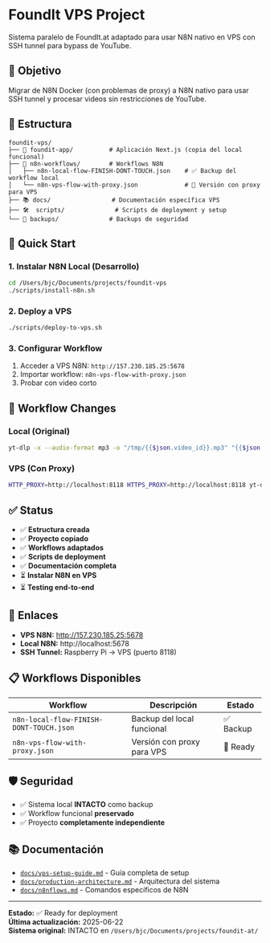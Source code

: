 # FoundIt VPS Project

Sistema paralelo de FoundIt.at adaptado para usar N8N nativo en VPS con SSH tunnel para bypass de YouTube.

## 🎯 Objetivo

Migrar de N8N Docker (con problemas de proxy) a N8N nativo para usar SSH tunnel y procesar videos sin restricciones de YouTube.

## 📁 Estructura

```
foundit-vps/
├── 📱 foundit-app/          # Aplicación Next.js (copia del local funcional)
├── 🔧 n8n-workflows/        # Workflows N8N
│   ├── n8n-local-flow-FINISH-DONT-TOUCH.json    # ✅ Backup del workflow local
│   └── n8n-vps-flow-with-proxy.json             # 🚀 Versión con proxy para VPS
├── 📚 docs/                 # Documentación específica VPS
├── 🛠️  scripts/              # Scripts de deployment y setup
└── 💾 backups/              # Backups de seguridad
```

## 🚀 Quick Start

### 1. Instalar N8N Local (Desarrollo)
```bash
cd /Users/bjc/Documents/projects/foundit-vps
./scripts/install-n8n.sh
```

### 2. Deploy a VPS
```bash
./scripts/deploy-to-vps.sh
```

### 3. Configurar Workflow
1. Acceder a VPS N8N: `http://157.230.185.25:5678`
2. Importar workflow: `n8n-vps-flow-with-proxy.json`
3. Probar con video corto

## 🔄 Workflow Changes

### Local (Original)
```bash
yt-dlp -x --audio-format mp3 -o "/tmp/{{$json.video_id}}.mp3" "{{$json.youtube_url}}"
```

### VPS (Con Proxy)
```bash
HTTP_PROXY=http://localhost:8118 HTTPS_PROXY=http://localhost:8118 yt-dlp -x --audio-format mp3 -o "/tmp/{{$json.video_id}}.mp3" "{{$json.youtube_url}}"
```

## ✅ Status

- ✅ **Estructura creada**
- ✅ **Proyecto copiado**
- ✅ **Workflows adaptados**
- ✅ **Scripts de deployment**
- ✅ **Documentación completa**
- ⏳ **Instalar N8N en VPS**
- ⏳ **Testing end-to-end**

## 🔗 Enlaces

- **VPS N8N:** http://157.230.185.25:5678
- **Local N8N:** http://localhost:5678
- **SSH Tunnel:** Raspberry Pi → VPS (puerto 8118)

## 📋 Workflows Disponibles

| Workflow | Descripción | Estado |
|----------|-------------|--------|
| `n8n-local-flow-FINISH-DONT-TOUCH.json` | Backup del local funcional | ✅ Backup |
| `n8n-vps-flow-with-proxy.json` | Versión con proxy para VPS | 🚀 Ready |

## 🛡️ Seguridad

- ✅ Sistema local **INTACTO** como backup
- ✅ Workflow funcional **preservado**
- ✅ Proyecto **completamente independiente**

## 📚 Documentación

- [`docs/vps-setup-guide.md`](./docs/vps-setup-guide.md) - Guía completa de setup
- [`docs/production-architecture.md`](./docs/production-architecture.md) - Arquitectura del sistema
- [`docs/n8nflows.md`](./docs/n8nflows.md) - Comandos específicos de N8N

---

**Estado:** ✅ Ready for deployment  
**Última actualización:** 2025-06-22  
**Sistema original:** INTACTO en `/Users/bjc/Documents/projects/foundit-at/`